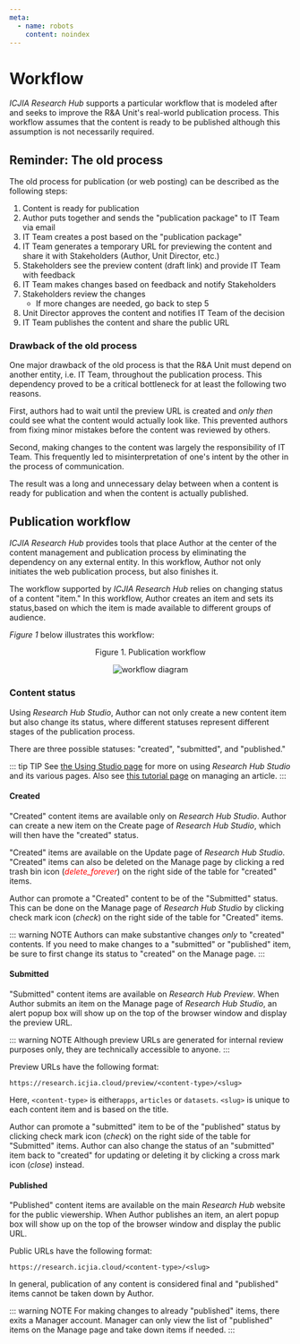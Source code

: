 ```yaml
---
meta:
  - name: robots
    content: noindex
---
```


# Workflow

<StaffOnly />

_ICJIA Research Hub_ supports a particular workflow that is modeled after and seeks to improve the R&A Unit's real-world publication process. This workflow assumes that the content is ready to be published although this assumption is not necessarily required.

## Reminder: The old process

The old process for publication (or web posting) can be described as the following steps:

1. Content is ready for publication
2. Author puts together and sends the "publication package" to IT Team via email
3. IT Team creates a post based on the "publication package"
4. IT Team generates a temporary URL for previewing the content and share it with Stakeholders (Author, Unit Director, etc.)
5. Stakeholders see the preview content (draft link) and provide IT Team with feedback
6. IT Team makes changes based on feedback and notify Stakeholders
7. Stakeholders review the changes
   - If more changes are needed, go back to step 5
8. Unit Director approves the content and notifies IT Team of the decision
9. IT Team publishes the content and share the public URL

### Drawback of the old process

One major drawback of the old process is that the R&A Unit must depend on another entity, i.e. IT Team, throughout the publication process. This dependency proved to be a critical bottleneck for at least the following two reasons.

First, authors had to wait until the preview URL is created and _only then_ could see what the content would actually look like. This prevented authors from fixing minor mistakes before the content was reviewed by others.

Second, making changes to the content was largely the responsibility of IT Team. This frequently led to misinterpretation of one's intent by the other in the process of communication.

The result was a long and unnecessary delay between when a content is ready for publication and when the content is actually published.

## Publication workflow

_ICJIA Research Hub_ provides tools that place Author at the center of the content management and publication process by eliminating the dependency on any external entity. In this workflow, Author not only initiates the web publication process, but also finishes it.

The workflow supported by _ICJIA Research Hub_ relies on changing status of a content "item." In this workflow, Author creates an item and sets its status,based on which the item is made available to different groups of audience.

_Figure 1_ below illustrates this workflow:

<div style="text-align:center">
<span class="fig-title">Figure 1. Publication workflow</span>

![workflow diagram](/researchhub/docs/assets/img/diagram-workflow.png)

</div>

### Content status

Using _Research Hub Studio_, Author can not only create a new content item but also change its status, where different statuses represent different stages of the publication process.

There are three possible statuses: "created", "submitted", and "published."

::: tip TIP
See [the Using Studio page](studio.md) for more on using _Research Hub Studio_ and its various pages. Also see [this tutorial page](tutorials/create-article.md) on managing an article.
:::

#### Created

"Created" content items are available only on _Research Hub Studio_. Author can create a new item on the Create page of _Research Hub Studio_, which will then have the "created" status.

"Created" items are available on the Update page of _Research Hub Studio_. "Created" items can also be deleted on the Manage page by clicking a red trash bin icon (<i class="material-icons" style="color:red;">delete_forever</i>) on the right side of the table for "created" items.

Author can promote a "Created" content to be of the "Submitted" status. This can be done on the Manage page of _Research Hub Studio_ by clicking check mark icon (<i class="material-icons">check</i>) on the right side of the table for "Created" items.

::: warning NOTE
Authors can make substantive changes _only_ to "created" contents. If you need to make changes to a "submitted" or "published" item, be sure to first change its status to "created" on the Manage page.
:::

#### Submitted

"Submitted" content items are available on _Research Hub Preview_. When Author submits an item on the Manage page of _Research Hub Studio_, an alert popup box will show up on the top of the browser window and display the preview URL.

::: warning NOTE
Although preview URLs are generated for internal review purposes only, they are technically accessible to anyone.
:::

Preview URLs have the following format:

```
https://research.icjia.cloud/preview/<content-type>/<slug>
```

Here, `<content-type>` is either`apps`, `articles` or `datasets`. `<slug>` is unique to each content item and is based on the title.

Author can promote a "submitted" item to be of the "published" status by clicking check mark icon (<i class="material-icons">check</i>) on the right side of the table for "Submitted" items. Author can also change the status of an "submitted" item back to "created" for updating or deleting it by clicking a cross mark icon (<i class="material-icons">close</i>) instead.

#### Published

"Published" content items are available on the main _Research Hub_ website for the public viewership. When Author publishes an item, an alert popup box will show up on the top of the browser window and display the public URL.

Public URLs have the following format:

```
https://research.icjia.cloud/<content-type>/<slug>
```

In general, publication of any content is considered final and "published" items cannot be taken down by Author.

::: warning NOTE
For making changes to already "published" items, there exits a Manager account. Manager can only view the list of "published" items on the Manage page and take down items if needed.
:::

<FundingStatement />
